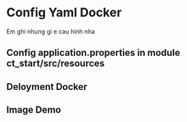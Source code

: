 # Config Yaml Docker

Em ghi nhung gi e cau hinh nha

## Config application.properties in module ct_start/src/resources

## Deloyment Docker

## Image Demo


